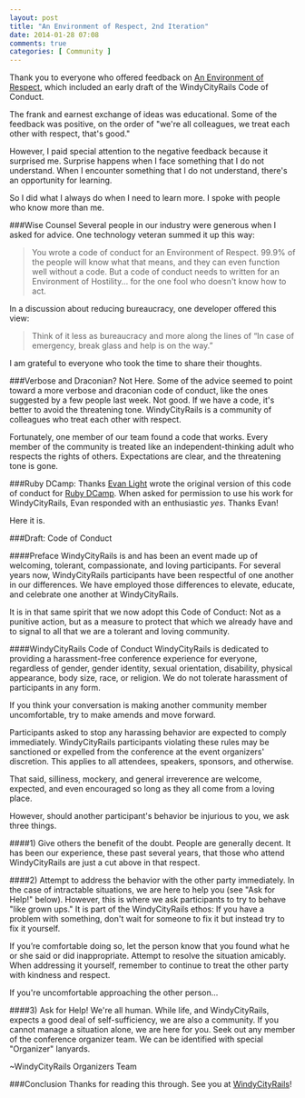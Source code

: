 ```yaml
---
layout: post
title: "An Environment of Respect, 2nd Iteration"
date: 2014-01-28 07:08
comments: true
categories: [ Community ]
---
```

Thank you to everyone who offered feedback on [An Environment of Respect](/blog/2014/01/21/an-environment-of-respect/), which included an early draft of the WindyCityRails Code of Conduct.

The frank and earnest exchange of ideas was educational. Some of the feedback was positive, on the order of "we're all colleagues, we treat each other with respect, that's good."

However, I paid special attention to the negative feedback because it surprised me. Surprise happens when I face something that I do not understand. When I encounter something that I do not understand, there's an opportunity for learning.

So I did what I always do when I need to learn more. I spoke with people who know more than me.
<!--more-->
###Wise Counsel
Several people in our industry were generous when I asked for advice. One technology veteran summed it up this way: 

>You wrote a code of conduct for an Environment of Respect. 99.9% of the people will know what that means, and they can even function well without a code. But a code of conduct needs to written for an Environment of Hostility... for the one fool who doesn't know how to act. 

In a discussion about reducing bureaucracy, one developer offered this view:

>Think of it less as bureaucracy and more along the lines of “In case of emergency, break glass and help is on the way.”


I am grateful to everyone who took the time to share their thoughts.

###Verbose and Draconian? Not Here.
Some of the advice seemed to point toward a more verbose and draconian code of conduct, like the ones suggested by a few people last week. Not good. If we have a code, it's better to avoid the threatening tone. WindyCityRails is a community of colleagues who treat each other with respect.

Fortunately, one member of our team found a code that works. Every member of the community is treated like an independent-thinking adult who respects the rights of others. Expectations are clear, and the threatening tone is gone.

###Ruby DCamp: Thanks
[Evan Light](http://twitter.com/elight) wrote the original version of this code of conduct for [Ruby DCamp](http://rubydcamp.org/). When asked for permission to use his work for WindyCityRails, Evan responded with an enthusiastic _yes_. Thanks Evan!

Here it is.

###Draft: Code of Conduct

####Preface
WindyCityRails is and has been an event made up of welcoming, tolerant, compassionate, and loving participants. For several years now, WindyCityRails participants have been respectful of one another in our differences. We have employed those differences to elevate, educate, and celebrate one another at WindyCityRails.

It is in that same spirit that we now adopt this Code of Conduct: Not as a punitive action, but as a measure to protect that which we already have and to signal to all that we are a tolerant and loving community.

####WindyCityRails Code of Conduct
WindyCityRails is dedicated to providing a harassment-free conference experience for everyone, regardless of gender, gender identity, sexual orientation, disability, physical appearance, body size, race, or religion. We do not tolerate harassment of participants in any form.

If you think your conversation is making another community member uncomfortable, try to make amends and move forward.

Participants asked to stop any harassing behavior are expected to comply immediately. WindyCityRails participants violating these rules may be sanctioned or expelled from the conference at the event organizers' discretion. This applies to all attendees, speakers, sponsors, and otherwise.

That said, silliness, mockery, and general irreverence are welcome, expected, and even encouraged so long as they all come from a loving place.

However, should another participant's behavior be injurious to you, we ask three things.

####1) Give others the benefit of the doubt.
People are generally decent. It has been our experience, these past several years, that those who attend WindyCityRails are just a cut above in that respect.

####2) Attempt to address the behavior with the other party immediately.
In the case of intractable situations, we are here to help you (see "Ask for Help!" below). However, this is where we ask participants to try to behave "like grown ups." It is part of the WindyCityRails ethos: If you have a problem with something, don't wait for someone to fix it but instead try to fix it yourself.

If you’re comfortable doing so, let the person know that you found what he or she said or did inappropriate. Attempt to resolve the situation amicably. When addressing it yourself, remember to continue to treat the other party with kindness and respect.

If you're uncomfortable approaching the other person…

####3) Ask for Help!
We're all human. While life, and WindyCityRails, expects a good deal of self-sufficiency, we are also a community. If you cannot manage a situation alone, we are here for you. Seek out any member of the conference organizer team. We can be identified with special "Organizer" lanyards.

~WindyCityRails Organizers Team


###Conclusion
Thanks for reading this through. See you at [WindyCityRails](http://windycityrails.org)!

